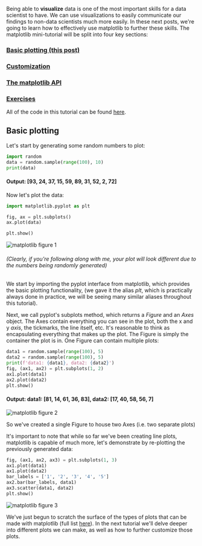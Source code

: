 Being able to **visualize** data is one of the most important skills for a data
scientist to have. We can use visualizations to easily communicate our findings
to non-data scientists much more easily. In these next posts, we're going to
learn how to effectively use matplotlib to further these skills. The matplotlib
mini-tutorial will be split into four key sections:

### [Basic plotting (this post)](https://aeryck.com/post:5)
### [Customization](https://aeryck.com/post:6)
### [The matplotlib API](https://aeryck.com/post:7)
### [Exercises](https://aeryck.com/post:8)


All of the code in this tutorial can be found
[here](https://github.com/erkearney/Aeryck/blob/main/code_posts/data_visualization/1part_matplotlib_examples.py).

## Basic plotting

Let's start by generating some random numbers to plot:

```python
import random
data = random.sample(range(100), 10)
print(data)
```

#### Output: [93, 24, 37, 15, 59, 89, 31, 52, 2, 72]

Now let's plot the data:

```python
import matplotlib.pyplot as plt

fig, ax = plt.subplots()
ax.plot(data)

plt.show()
```

![matplotlib figure 1](/static/images/data_visualization/basic_plotting/1.png 
"Figure 1: Random numbers plotted")

###### (Clearly, if you're following along with me, your plot will look different due to the numbers being randomly generated)

We start by importing the pyplot interface from matplotlib, which provides the
basic plotting functionality, (we gave it the alias *plt*, which is practically
always done in practice, we will be seeing many similar aliases throughout this
tutorial). 

Next, we call pyplot's subplots method, which returns a *Figure* and an *Axes*
object. The Axes contain everything you can see in the plot, both the x and y
*axis*, the tickmarks, the line itself, etc. It's reasonable to think as
encapsulating everything that makes up the plot. The Figure is simply the
container the plot is in. One Figure can contain multiple plots:

```python
data1 = random.sample(range(100), 5)
data2 = random.sample(range(100), 5)
print(f'data1: {data1}, data2: {data2}')
fig, (ax1, ax2) = plt.subplots(1, 2)
ax1.plot(data1)
ax2.plot(data2)
plt.show()
```

#### Output: data1: [81, 14, 61, 36, 83], data2: [17, 40, 58, 56, 7]

![matplotlib figure 2](/static/images/data_visualization/basic_plotting/2.png
"Figure 2: Two plots of random numbers")

So we've created a single Figure to house two Axes (i.e. two separate plots)

It's important to note that while so far we've been creating line plots,
matplotlib is capable of much more, let's demonstrate by re-plotting the
previously generated data:

```python
fig, (ax1, ax2, ax3) = plt.subplots(1, 3)
ax1.plot(data1)
ax1.plot(data2)
bar_labels = ['1', '2', '3', '4', '5']
ax2.bar(bar_labels, data1)
ax3.scatter(data1, data2)
plt.show()
```

![matplotlib figure 3](/static/images/data_visualization/basic_plotting/3.png
"Figure 3: Different plots demonstrated.")

We've just begun to scratch the surface of the types of plots that can be made
with matplotlib (full list
[here](https://matplotlib.org/stable/plot_types/index.html)). In the next
tutorial we'll delve deeper into different plots we can make, as well as how to
further customize those plots.
